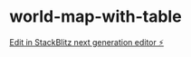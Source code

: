 # world-map-with-table

[Edit in StackBlitz next generation editor ⚡️](https://stackblitz.com/~/github.com/bibblerbytes/world-map-with-table)